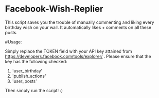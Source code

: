 # Facebook-Wish-Replier

This script saves you the trouble of manually commenting and liking every birthday wish on your wall. It automatically likes + comments on all these posts.

#Usage:

Simply replace the TOKEN field with your API key attained from https://developers.facebook.com/tools/explorer/ . Please ensure that the key has the following checked:

1) 'user_birthday'
2) 'publish_actions'
3) 'user_posts' 

Then simply run the script! :)


